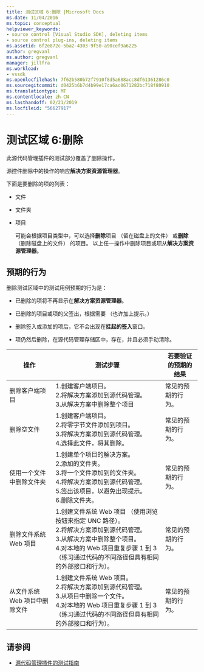 ```yaml
---
title: 测试区域 6:删除 |Microsoft Docs
ms.date: 11/04/2016
ms.topic: conceptual
helpviewer_keywords:
- source control [Visual Studio SDK], deleting items
- source control plug-ins, deleting items
ms.assetid: 6f2e872c-5ba2-4303-9f50-a90cef9a6225
author: gregvanl
ms.author: gregvanl
manager: jillfra
ms.workload:
- vssdk
ms.openlocfilehash: 7f62b580b72f7910f8d5a688acc8df61361286c0
ms.sourcegitcommit: d0425b6b7d4b99e17ca6ac0671282bc718f80910
ms.translationtype: MT
ms.contentlocale: zh-CN
ms.lasthandoff: 02/21/2019
ms.locfileid: "56627917"
---
```

# <a name="test-area-6-delete"></a>测试区域 6:删除
此源代码管理插件的测试部分覆盖了删除操作。

 源控件删除中的操作的响应**解决方案资源管理器**。

 下面是要删除的项的列表：

- 文件

- 文件夹

- 项目

  可能会根据项目类型中，可以选择**删除**项目 （留在磁盘上的文件） 或**删除**（删除磁盘上的文件） 的项目。 以上任一操作中删除项目或项从**解决方案资源管理器**。

## <a name="expected-behavior"></a>预期的行为
 删除测试区域中的测试用例预期的行为是：

-   已删除的项将不再显示在**解决方案资源管理器**。

-   已删除的项目或项的父签出，根据需要 （也许加上提示。）

-   删除签入或添加的项后，它不会出现在**挂起的签入**窗口。

-   项仍然后删除，在源代码管理存储区中，存在，并且必须手动清除。

|操作|测试步骤|若要验证的预期的结果|
|------------|----------------|--------------------------------|
|删除客户端项目|1.创建客户端项目。<br />2.将解决方案添加到源代码管理。<br />3.从解决方案中删除整个项目|常见的预期的行为。|
|删除空文件|1.创建客户端项目。<br />2.将零字节文件添加到项目。<br />3.将解决方案添加到源代码管理。<br />4.选择此文件，将其删除。|常见的预期的行为。|
|使用一个文件中删除文件夹|1.创建单个项目的解决方案。<br />2.添加的文件夹。<br />3.将一个文件添加到的文件夹。<br />4.将解决方案添加到源代码管理。<br />5.签出该项目，以避免出现提示。<br />6.删除文件夹。|常见的预期的行为。|
|删除文件系统 Web 项目|1.创建文件系统 Web 项目 （使用浏览按钮来指定 UNC 路径）。<br />2.将解决方案添加到源代码管理。<br />3.从解决方案中删除整个项目。<br />4.对本地的 Web 项目重复步骤 1 到 3 （练习通过代码的不同路径但具有相同的外部接口和行为）。|常见的预期的行为。|
|从文件系统 Web 项目中删除文件|1.创建文件系统 Web 项目。<br />2.将解决方案添加到源代码管理。<br />3.从项目中删除一个文件。<br />4.对本地的 Web 项目重复步骤 1 到 3 （练习通过代码的不同路径但具有相同的外部接口和行为）。|常见的预期的行为。|

## <a name="see-also"></a>请参阅
- [源代码管理插件的测试指南](../../extensibility/internals/test-guide-for-source-control-plug-ins.md)